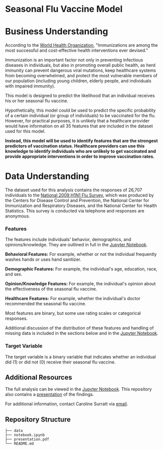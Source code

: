 # Seasonal Flu Vaccine Model


# Business Understanding

According to the [World Health Organization](https://www.who.int/teams/immunization-vaccines-and-biologicals/essential-programme-on-immunization/implementation/global-routine-immunization-strategies-and-practices-(grisp)#:~:text=Immunizations%20are%20among%20the%20most,deaths%20and%20disease%20prevalence%20radically), "Immunizations are among the most successful and cost-effective health interventions ever devised."

Immunization is an important factor not only in preventing infectious diseases in individuals, but also in promoting overall public health, as herd immunity can prevent dangerous viral mutations, keep healthcare systems from becoming overwhelmed, and protect the most vulnerable members of our population (including young children, elderly people, and individuals with impaired immunity).


This model is designed to predict the likelihood that an individual receives his or her seasonal flu vaccine. 

Hypothetically, this model could be used to predict the specific probability of a certain individual (or group of individuals) to be vaccinated for the flu. However, for practical purposes, it is unlikely that a healthcare provider would have information on all 35 features that are included in the dataset used for this model. 

**Instead, this model will be used to identify features that are the strongest predictors of vaccination status. Healthcare providers can use this knowledge to identify individuals who are unlikely to get vaccinated and provide appropriate interventions in order to improve vaccination rates.**


# Data Understanding

The dataset used for this analysis contains the responses of 26,707 individuals to the [National 2009 H1N1 Flu Survey](./survey.pdf), which was produced by the Centers for Disease Control and Prevention, the National Center for Immunization and Respiratory Diseases, and the National Center for Health Statistics. This survey is conducted via telephone and responses are anonymous.

### Features

The features include individuals' behavior, demographics, and opinions/knowledge. They are outlined in full in the [Jupyter Notebook](./notebook.ipynb).

**Behavioral Features:** For example, whether or not the individual frequently washes hands or uses hand sanitizer.

**Demographic Features:** For example, the individual's age, education, race, and sex.

**Opinion/Knowledge Features:** For example, the individual's opinion about the effectiveness of the seasonal flu vaccine.

**Healthcare Features:** For example, whether the individual's doctor recommended the seasonal flu vaccine.

Most features are binary, but some use rating scales or categorical responses. 

Additional discussion of the distribution of these features and handling of missing data is included in the sections below and in the [Jupyter Notebook](./notebook.ipynb).

### Target Variable

The target variable is a binary variable that indicates whether an individual did (1) or did not (0) receive their seasonal flu vaccine.


## Additional Resources

The full analysis can be viewed in the [Jupyter Notebook](./notebook.ipynb). This repository also contains a [presentation](./presentation.pdf) of the findings.

For additional information, contact Caroline Surratt via [email](mailto:carolinecsurratt@gmail.com).


## Repository Structure

```
├── data
├── notebook.ipynb
├── presentation.pdf
└── README.md
```

